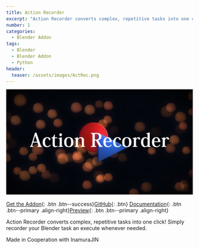 ```yaml
---
title: Action Recorder
excerpt: "Action Recorder converts complex, repetitive tasks into one click!"
number: 1
categories:
  - Blender Addon
tags:
  - Blender
  - Blender Addon
  - Python
header:
  teaser: /assets/images/ActRec.png
---
```


[![Action Recorder](/assets/images/ActRec.png)](https://github.com/InamuraJIN/ActionRecorder)

[Get the Addon](https://github.com/InamuraJIN/ActionRecorder/releases/latest){: .btn .btn--success}[GitHub](https://github.com/InamuraJIN/ActionRecorder){: .btn}  [Documentation](https://inamurajin.wixsite.com/website/post/tutorial_readme_en){: .btn .btn--primary .align-right}[Preview](https://youtu.be/OA0vjP7D4Ec){: .btn .btn--primary .align-right}

Action Recorder converts complex, repetitive tasks into one click!
Simply recorder your Blender task an execute whenever needed.

Made in Cooperation with InamuraJIN
